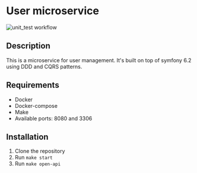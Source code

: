 # User microservice

![unit_test workflow](https://github.com/jperdior/user-microservice/actions/workflows/unit-tests.yml/badge.svg)

## Description

This is a microservice for user management. It's built on top of symfony 6.2 using DDD and CQRS patterns.

## Requirements

- Docker
- Docker-compose
- Make
- Available ports: 8080 and 3306

## Installation

1. Clone the repository
2. Run `make start`
3. Run `make open-api`